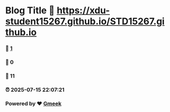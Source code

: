 # Blog Title :link: https://xdu-student15267.github.io/STD15267.github.io 
### :page_facing_up: [1](https://xdu-student15267.github.io/STD15267.github.io/tag.html) 
### :speech_balloon: 0 
### :hibiscus: 11 
### :alarm_clock: 2025-07-15 22:07:21 
### Powered by :heart: [Gmeek](https://github.com/Meekdai/Gmeek)
